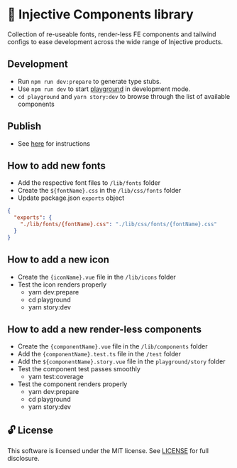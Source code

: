 # 🌟 Injective Components library

Collection of re-useable fonts, render-less FE components and tailwind configs to ease development across the wide range of Injective products.

## Development

- Run `npm run dev:prepare` to generate type stubs.
- Use `npm run dev` to start [playground](./playground) in development mode.
- `cd playground` and `yarn story:dev` to browse through the list of available components

## Publish

- See [here](injective-ui/README.md) for instructions

## How to add new fonts

- Add the respective font files to `/lib/fonts` folder
- Create the `${fontName}.css` in the `/lib/css/fonts` folder
- Update package.json `exports` object

```json
{
  "exports": {
    "./lib/fonts/{fontName}.css": "./lib/css/fonts/{fontName}.css"
  }
}
```

## How to add a new icon

- Create the `{iconName}.vue` file in the `/lib/icons` folder
- Test the icon renders properly
  - yarn dev:prepare
  - cd playground
  - yarn story:dev

## How to add a new render-less components

- Create the `{componentName}.vue` file in the `/lib/components` folder
- Add the `{componentName}.test.ts` file in the `/test` folder
- Add the `${componentName}.story.vue` file in the `playground/story` folder
- Test the component test passes smoothly
  - yarn test:coverage
- Test the component renders properly
  - yarn dev:prepare
  - cd playground
  - yarn story:dev

## 🔓 License

This software is licensed under the MIT license. See [LICENSE](./LICENSE) for full disclosure.
